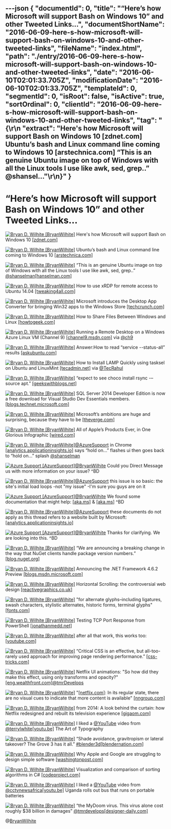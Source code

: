 ---json
{
  "documentId": 0,
  "title": "“Here’s how Microsoft will support Bash on Windows 10” and other Tweeted Links…",
  "documentShortName": "2016-06-09-here-s-how-microsoft-will-support-bash-on-windows-10-and-other-tweeted-links",
  "fileName": "index.html",
  "path": "./entry/2016-06-09-here-s-how-microsoft-will-support-bash-on-windows-10-and-other-tweeted-links",
  "date": "2016-06-10T02:01:33.705Z",
  "modificationDate": "2016-06-10T02:01:33.705Z",
  "templateId": 0,
  "segmentId": 0,
  "isRoot": false,
  "isActive": true,
  "sortOrdinal": 0,
  "clientId": "2016-06-09-here-s-how-microsoft-will-support-bash-on-windows-10-and-other-tweeted-links",
  "tag": "{\r\n  \"extract\": \"Here's how Microsoft will support Bash on Windows 10 [zdnet.com] Ubuntu’s bash and Linux command line coming to Windows 10 [arstechnica.com] “This is an genuine Ubuntu image on top of Windows with all the Linux tools I use like awk, sed, grep..” @shansel...\"\r\n}"
}
---

# “Here’s how Microsoft will support Bash on Windows 10” and other Tweeted Links…

[<img alt="Bryan D. Wilhite [BryanWilhite]" src="https://songhay.blob.core.windows.net/shared-social-twitter/BryanWilhite.jpeg">](http://songhayblog.azurewebsites.net/ "Bryan D. Wilhite [BryanWilhite]") Here's how Microsoft will support Bash on Windows 10 [[zdnet.com]](http://www.zdnet.com/article/heres-how-microsoft-will-support-bash-on-windows-10/#ftag=RSSbaffb68)

[<img alt="Bryan D. Wilhite [BryanWilhite]" src="https://songhay.blob.core.windows.net/shared-social-twitter/BryanWilhite.jpeg">](http://songhayblog.azurewebsites.net/ "Bryan D. Wilhite [BryanWilhite]") Ubuntu’s bash and Linux command line coming to Windows 10 [[arstechnica.com]](http://arstechnica.com/information-technology/2016/03/ubuntus-bash-and-linux-command-line-coming-to-windows-10/)

[<img alt="Bryan D. Wilhite [BryanWilhite]" src="https://songhay.blob.core.windows.net/shared-social-twitter/BryanWilhite.jpeg">](http://songhayblog.azurewebsites.net/ "Bryan D. Wilhite [BryanWilhite]") “This is an genuine Ubuntu image on top of Windows with all the Linux tools I use like awk, sed, grep..” [@shanselman](http://twitter.com/shanselman)[[hanselman.com]](http://www.hanselman.com/blog/DevelopersCanRunBashShellAndUsermodeUbuntuLinuxBinariesOnWindows10.aspx)

[<img alt="Bryan D. Wilhite [BryanWilhite]" src="https://songhay.blob.core.windows.net/shared-social-twitter/BryanWilhite.jpeg">](http://songhayblog.azurewebsites.net/ "Bryan D. Wilhite [BryanWilhite]") How to use xRDP for remote access to Ubuntu 14.04 [[tweaking4all.com]](http://www.tweaking4all.com/software/linux-software/use-xrdp-remote-access-ubuntu-14-04/#top)

[<img alt="Bryan D. Wilhite [BryanWilhite]" src="https://songhay.blob.core.windows.net/shared-social-twitter/BryanWilhite.jpeg">](http://songhayblog.azurewebsites.net/ "Bryan D. Wilhite [BryanWilhite]") Microsoft introduces the Desktop App Converter for bringing Win32 apps to the Windows Store [[techcrunch.com]](http://techcrunch.com/2016/03/30/desktop-app-converter/)

[<img alt="Bryan D. Wilhite [BryanWilhite]" src="https://songhay.blob.core.windows.net/shared-social-twitter/BryanWilhite.jpeg">](http://songhayblog.azurewebsites.net/ "Bryan D. Wilhite [BryanWilhite]") How to Share Files Between Windows and Linux [[howtogeek.com]](http://www.howtogeek.com/176471/how-to-share-files-between-windows-and-linux/)

[<img alt="Bryan D. Wilhite [BryanWilhite]" src="https://songhay.blob.core.windows.net/shared-social-twitter/BryanWilhite.jpeg">](http://songhayblog.azurewebsites.net/ "Bryan D. Wilhite [BryanWilhite]") Running a Remote Desktop on a Windows Azure Linux VM (Channel 9) [[channel9.msdn.com]](https://channel9.msdn.com/Series/Windows-Azure-Virtual-Machines-and-Networking-Tutorials/Running-a-Remote-Desktop-on-a-Windows-Azure-Linux-VM) via [@ch9](http://twitter.com/ch9)

[<img alt="Bryan D. Wilhite [BryanWilhite]" src="https://songhay.blob.core.windows.net/shared-social-twitter/BryanWilhite.jpeg">](http://songhayblog.azurewebsites.net/ "Bryan D. Wilhite [BryanWilhite]") Answer:How to read “service --status-all” results [[askubuntu.com]](http://askubuntu.com/a/422178/433878?stw=2)

[<img alt="Bryan D. Wilhite [BryanWilhite]" src="https://songhay.blob.core.windows.net/shared-social-twitter/BryanWilhite.jpeg">](http://songhayblog.azurewebsites.net/ "Bryan D. Wilhite [BryanWilhite]") How to Install LAMP Quickly using tasksel on Ubuntu and LinuxMint [[tecadmin.net]](http://tecadmin.net/install-lamp-quickly-using-tasksel-on-ubuntu-and-linuxmint/) via [@TecRahul](http://twitter.com/TecRahul)

[<img alt="Bryan D. Wilhite [BryanWilhite]" src="https://songhay.blob.core.windows.net/shared-social-twitter/BryanWilhite.jpeg">](http://songhayblog.azurewebsites.net/ "Bryan D. Wilhite [BryanWilhite]") “expect to see choco install rsync -–source apt.” [[geekswithblogs.net]](http://geekswithblogs.net/robz/archive/2016/03/31/bash-on-windowsndashwhat-it-means-for-chocolatey.aspx)

[<img alt="Bryan D. Wilhite [BryanWilhite]" src="https://songhay.blob.core.windows.net/shared-social-twitter/BryanWilhite.jpeg">](http://songhayblog.azurewebsites.net/ "Bryan D. Wilhite [BryanWilhite]") SQL Server 2014 Developer Edition is now a free download for Visual Studio Dev Essentials members. [[blogs.technet.microsoft.com]](https://blogs.technet.microsoft.com/dataplatforminsider/2016/03/31/microsoft-sql-server-developer-edition-is-now-free/)

[<img alt="Bryan D. Wilhite [BryanWilhite]" src="https://songhay.blob.core.windows.net/shared-social-twitter/BryanWilhite.jpeg">](http://songhayblog.azurewebsites.net/ "Bryan D. Wilhite [BryanWilhite]") Microsoft’s ambitions are huge and surprising, because they have to be [[theverge.com]](http://www.theverge.com/2016/3/30/11333054/microsoft-hololens-ai-future-technology-build-2016)

[<img alt="Bryan D. Wilhite [BryanWilhite]" src="https://songhay.blob.core.windows.net/shared-social-twitter/BryanWilhite.jpeg">](http://songhayblog.azurewebsites.net/ "Bryan D. Wilhite [BryanWilhite]") All of Apple’s Products Ever, in One Glorious Infographic [[wired.com]](http://www.wired.com/2016/04/apples-products-ever-one-glorious-infographic/)

[<img alt="Bryan D. Wilhite [BryanWilhite]" src="https://songhay.blob.core.windows.net/shared-social-twitter/BryanWilhite.jpeg">](http://songhayblog.azurewebsites.net/ "Bryan D. Wilhite [BryanWilhite]")[@AzureSupport](http://twitter.com/AzureSupport) in Chrome [[analytics.applicationinsights.io]](http://analytics.applicationinsights.io) says “hold on…” flashes ui then goes back to “hold on…” splash [@shanselman](http://twitter.com/shanselman)

[<img alt="Azure Support [AzureSupport]" src="https://songhay.blob.core.windows.net/shared-social-twitter/AzureSupport.png">](http://status.azure.com/ "Azure Support [AzureSupport]")[@BryanWilhite](http://twitter.com/BryanWilhite) Could you Direct Message us with more information on your issue? ^BD

[<img alt="Bryan D. Wilhite [BryanWilhite]" src="https://songhay.blob.core.windows.net/shared-social-twitter/BryanWilhite.jpeg">](http://songhayblog.azurewebsites.net/ "Bryan D. Wilhite [BryanWilhite]")[@AzureSupport](http://twitter.com/AzureSupport) this issue is so basic: the site's initial load loops -not "my issue" -I'm sure you guys are on it

[<img alt="Azure Support [AzureSupport]" src="https://songhay.blob.core.windows.net/shared-social-twitter/AzureSupport.png">](http://status.azure.com/ "Azure Support [AzureSupport]")[@BryanWilhite](http://twitter.com/BryanWilhite) We found some documentation that might help: [[aka.ms]](http://aka.ms/d1049613) & [[aka.ms]](http://aka.ms/d41425454) ^BD

[<img alt="Bryan D. Wilhite [BryanWilhite]" src="https://songhay.blob.core.windows.net/shared-social-twitter/BryanWilhite.jpeg">](http://songhayblog.azurewebsites.net/ "Bryan D. Wilhite [BryanWilhite]")[@AzureSupport](http://twitter.com/AzureSupport) these documents do not apply as this thread refers to a website built by Microsoft: [[analytics.applicationinsights.io]](http://analytics.applicationinsights.io)

[<img alt="Azure Support [AzureSupport]" src="https://songhay.blob.core.windows.net/shared-social-twitter/AzureSupport.png">](http://status.azure.com/ "Azure Support [AzureSupport]")[@BryanWilhite](http://twitter.com/BryanWilhite) Thanks for clarifying. We are looking into this. ^BD

[<img alt="Bryan D. Wilhite [BryanWilhite]" src="https://songhay.blob.core.windows.net/shared-social-twitter/BryanWilhite.jpeg">](http://songhayblog.azurewebsites.net/ "Bryan D. Wilhite [BryanWilhite]") “We are announcing a breaking change in the way that NuGet clients handle package version numbers.” [[blog.nuget.org]](http://blog.nuget.org/20160330/Introducing-NuGet-3.4.html)

[<img alt="Bryan D. Wilhite [BryanWilhite]" src="https://songhay.blob.core.windows.net/shared-social-twitter/BryanWilhite.jpeg">](http://songhayblog.azurewebsites.net/ "Bryan D. Wilhite [BryanWilhite]") Announcing the .NET Framework 4.6.2 Preview [[blogs.msdn.microsoft.com]](https://blogs.msdn.microsoft.com/dotnet/2016/03/30/announcing-the-net-framework-4-6-2-preview/)

[<img alt="Bryan D. Wilhite [BryanWilhite]" src="https://songhay.blob.core.windows.net/shared-social-twitter/BryanWilhite.jpeg">](http://songhayblog.azurewebsites.net/ "Bryan D. Wilhite [BryanWilhite]") Horizontal Scrolling: the controversial web design [[reactivegraphics.co.uk]](http://www.reactivegraphics.co.uk/horizontal-scrolling/)

[<img alt="Bryan D. Wilhite [BryanWilhite]" src="https://songhay.blob.core.windows.net/shared-social-twitter/BryanWilhite.jpeg">](http://songhayblog.azurewebsites.net/ "Bryan D. Wilhite [BryanWilhite]") "for alternate glyphs–including ligatures, swash characters, stylistic alternates, historic forms, terminal glyphs" [[fonts.com]](http://www.fonts.com/content/learning/fontology/level-4/fine-typography/locating-alternate-glyphs)

[<img alt="Bryan D. Wilhite [BryanWilhite]" src="https://songhay.blob.core.windows.net/shared-social-twitter/BryanWilhite.jpeg">](http://songhayblog.azurewebsites.net/ "Bryan D. Wilhite [BryanWilhite]") Testing TCP Port Response from PowerShell [[jonathanmedd.net]](http://www.jonathanmedd.net/2011/12/testing-tcp-port-response-from-powershell.html)

[<img alt="Bryan D. Wilhite [BryanWilhite]" src="https://songhay.blob.core.windows.net/shared-social-twitter/BryanWilhite.jpeg">](http://songhayblog.azurewebsites.net/ "Bryan D. Wilhite [BryanWilhite]") after all that work, this works too: [[youtube.com]](https://www.youtube.com/feeds/videos.xml?user=reelblack)

[<img alt="Bryan D. Wilhite [BryanWilhite]" src="https://songhay.blob.core.windows.net/shared-social-twitter/BryanWilhite.jpeg">](http://songhayblog.azurewebsites.net/ "Bryan D. Wilhite [BryanWilhite]") “Critical CSS is an effective, but all-too-rarely used approach for improving page rendering performance.” [[css-tricks.com]](https://css-tricks.com/annotating-critical-css/)

[<img alt="Bryan D. Wilhite [BryanWilhite]" src="https://songhay.blob.core.windows.net/shared-social-twitter/BryanWilhite.jpeg">](http://songhayblog.azurewebsites.net/ "Bryan D. Wilhite [BryanWilhite]") Netflix UI animations: "So how did they make this effect, using only transforms and opacity?" [[eng.wealthfront.com]](http://eng.wealthfront.com/2015/06/30/implementing-netflix-redesign/)[@tmrDevelops](http://twitter.com/tmrDevelops)

[<img alt="Bryan D. Wilhite [BryanWilhite]" src="https://songhay.blob.core.windows.net/shared-social-twitter/BryanWilhite.jpeg">](http://songhayblog.azurewebsites.net/ "Bryan D. Wilhite [BryanWilhite]") "[[netflix.com]](http://Netflix.com): In its regular state, there are no visual cues to indicate that more content is available" [[nngroup.com]](https://www.nngroup.com/articles/horizontal-scrolling/)

[<img alt="Bryan D. Wilhite [BryanWilhite]" src="https://songhay.blob.core.windows.net/shared-social-twitter/BryanWilhite.jpeg">](http://songhayblog.azurewebsites.net/ "Bryan D. Wilhite [BryanWilhite]") from 2014: A look behind the curtain: how Netflix redesigned and rebuilt its television experience [[gigaom.com]](https://gigaom.com/2014/02/24/a-look-behind-the-curtain-how-netflix-redesigned-and-rebuilt-its-television-experience/)

[<img alt="Bryan D. Wilhite [BryanWilhite]" src="https://songhay.blob.core.windows.net/shared-social-twitter/BryanWilhite.jpeg">](http://songhayblog.azurewebsites.net/ "Bryan D. Wilhite [BryanWilhite]") I liked a [@YouTube](http://twitter.com/YouTube) video from [@terrylwhite](http://twitter.com/terrylwhite)[[youtu.be]](http://youtu.be/erFbh2chlTU?a) The Art of Typography

[<img alt="Bryan D. Wilhite [BryanWilhite]" src="https://songhay.blob.core.windows.net/shared-social-twitter/BryanWilhite.jpeg">](http://songhayblog.azurewebsites.net/ "Bryan D. Wilhite [BryanWilhite]") “Shade avoidance, gravitropism or lateral takeover? The Grove 3 has it all.” [#blender3d](http://twitter.com/search?q=%23blender3d)[[blendernation.com]](http://www.blendernation.com/2016/03/30/grove-release-3-offers-naturally-developing-trees/)

[<img alt="Bryan D. Wilhite [BryanWilhite]" src="https://songhay.blob.core.windows.net/shared-social-twitter/BryanWilhite.jpeg">](http://songhayblog.azurewebsites.net/ "Bryan D. Wilhite [BryanWilhite]") Why Apple and Google are struggling to design simple software [[washingtonpost.com]](https://www.washingtonpost.com/news/the-switch/wp/2016/03/28/why-apple-and-google-are-struggling-to-design-simple-software/)

[<img alt="Bryan D. Wilhite [BryanWilhite]" src="https://songhay.blob.core.windows.net/shared-social-twitter/BryanWilhite.jpeg">](http://songhayblog.azurewebsites.net/ "Bryan D. Wilhite [BryanWilhite]") Visualization and comparison of sorting algorithms in C# [[codeproject.com]](http://www.codeproject.com/Articles/1087568/Visualization-and-Comparison-of-sorting-algorith)

[<img alt="Bryan D. Wilhite [BryanWilhite]" src="https://songhay.blob.core.windows.net/shared-social-twitter/BryanWilhite.jpeg">](http://songhayblog.azurewebsites.net/ "Bryan D. Wilhite [BryanWilhite]") I liked a [@YouTube](http://twitter.com/YouTube) video from [@cctvnewsafrica](http://twitter.com/cctvnewsafrica)[[youtu.be]](http://youtu.be/44SOrugPniM?a) Uganda rolls out bus that runs on portable batteries

[<img alt="Bryan D. Wilhite [BryanWilhite]" src="https://songhay.blob.core.windows.net/shared-social-twitter/BryanWilhite.jpeg">](http://songhayblog.azurewebsites.net/ "Bryan D. Wilhite [BryanWilhite]") “the MyDoom virus. This virus alone cost roughly $38 billion in damages” [@tmrdevelops](http://twitter.com/tmrdevelops)[[designer-daily.com]](http://www.designer-daily.com/a-look-at-stunning-web-safety-facts-57422)

@[BryanWilhite](https://twitter.com/BryanWilhite)
